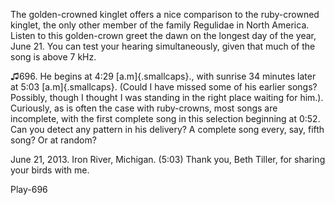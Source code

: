 The golden-crowned kinglet offers a nice comparison to the ruby-crowned kinglet, the only other member of
the family Regulidae in North America. Listen to this golden-crown greet
the dawn on the longest day of the year, June 21. You can test your
hearing simultaneously, given that much of the song is above 7 kHz.

♫696. He begins at 4:29 [a.m]{.smallcaps}., with sunrise 34 minutes
later at 5:03 [a.m]{.smallcaps}. (Could I have missed some of his
earlier songs? Possibly, though I thought I was standing in the right
place waiting for him.). Curiously, as is often the case with
ruby-crowns, most songs are incomplete, with the first complete song in
this selection beginning at 0:52. Can you detect any pattern in his
delivery? A complete song every, say, fifth song? Or at random?

June 21, 2013. Iron River, Michigan. (5:03) Thank you, Beth Tiller, for
sharing your birds with me.

Play-696
